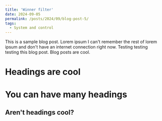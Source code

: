 ```yaml
---
title: 'Winner filter'
date: 2024-09-05
permalink: /posts/2024/09/blog-post-5/
tags:
  - System and control
---
```


This is a sample blog post. Lorem ipsum I can't remember the rest of lorem ipsum and don't have an internet connection right now. Testing testing testing this blog post. Blog posts are cool. 

Headings are cool
======

You can have many headings
======

Aren't headings cool?
------